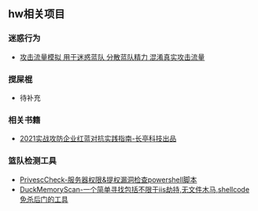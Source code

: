 ## hw相关项目

### 迷惑行为
- [攻击流量模拟 用于迷惑蓝队 分散蓝队精力 混淆真实攻击流量](https://github.com/burpheart/mbtm)

### 搅屎棍

- 待补充

### 相关书籍

- [2021实战攻防企业红蓝对抗实践指南-长亭科技出品](./hw/2021实战攻防企业红蓝对抗实践指南-长亭.pdf)

### 篮队检测工具

- [PrivescCheck-服务器权限&提权漏洞检查powershell脚本](https://github.com/itm4n/PrivescCheck)
- [DuckMemoryScan-一个简单寻找包括不限于iis劫持,无文件木马,shellcode免杀后门的工具](https://github.com/huoji120/DuckMemoryScan)

